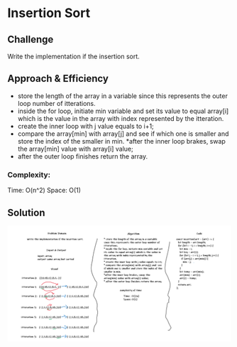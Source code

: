 # Insertion Sort

## Challenge

Write the implementation if the insertion sort.

## Approach & Efficiency

* store the length of the array in a variable since this represents the outer loop number of itterations.
* inside the for loop, initiate min variable and set its value to equal array[i] which is the value in the array with index represented by the itteration.
* create the inner loop with j value equals to i+1;
* compare the array[min] with array[j] and  see if which one is smaller and store the index of the smaller in min.
*after the inner loop brakes, swap the array[min] value with array[i] value;
* after the outer loop finishes return the array.

### Complexity:

Time: O(n^2)
Space: O(1)

## Solution

![whiteboard](../../assets/insertion-sort.png)
